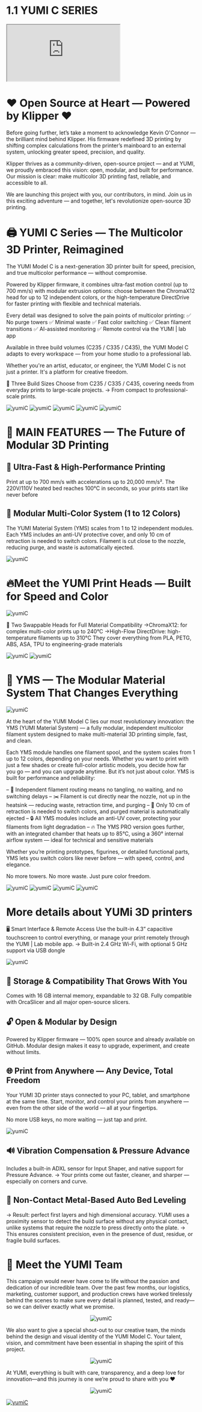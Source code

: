 # 1.1 YUMI C SERIES

<iframe src="https://www.kickstarter.com/projects/yumi-3d-printer/yumi-3d-printer-the-faster-multicolor-printer-in-the-galaxy?ref=discovery&amp;term=yumi&amp;total_hits=35&amp;category_id=331" allowfullscreen></iframe>

# ❤️ Open Source at Heart — Powered by Klipper ❤️

Before going further, let’s take a moment to acknowledge Kevin O'Connor — the brilliant mind behind Klipper.
His firmware redefined 3D printing by shifting complex calculations from the printer’s mainboard to an external system, unlocking greater speed, precision, and quality.

Klipper thrives as a community-driven, open-source project — and at YUMI, we proudly embraced this vision: open, modular, and built for performance.
Our mission is clear: make multicolor 3D printing fast, reliable, and accessible to all.

We are launching this project with you, our contributors, in mind. Join us in this exciting adventure — and together, let's revolutionize open-source 3D printing.

# 🖨️ YUMI C Series — The Multicolor 3D Printer, Reimagined

The YUMI Model C is a next-generation 3D printer built for speed, precision, and true multicolor performance — without compromise.

Powered by Klipper firmware, it combines ultra-fast motion control (up to 700 mm/s) with modular extrusion options: choose between the ChromaX12 head for up to 12 independent colors, or the high-temperature DirectDrive for faster printing with flexible and technical materials.

Every detail was designed to solve the pain points of multicolor printing:
✅ No purge towers
✅ Minimal waste
✅ Fast color switching
✅ Clean filament transitions
✅ AI-assisted monitoring
✅ Remote control via the YUMI | lab app

Available in three build volumes (C235 / C335 / C435), the YUMI Model C adapts to every workspace — from your home studio to a professional lab.

Whether you're an artist, educator, or engineer, the YUMI Model C is not just a printer. It's a platform for creative freedom.

📏 Three Build Sizes
Choose from C235 / C335 / C435, covering needs from everyday prints to large-scale projects.
→ From compact to professional-scale prints.

![yumiC](/img/YumiCSeries/YumiCSeries001.avif)
![yumiC](/img/YumiCSeries/YumiCSeries002.avif)
![yumiC](/img/YumiCSeries/YumiCSeries003.avif)
![yumiC](/img/YumiCSeries/YumiCSeries004.avif)
![yumiC](/img/YumiCSeries/YumiCSeries005.avif)

# 🌟 MAIN FEATURES — The Future of Modular 3D Printing

## 🚀 Ultra-Fast & High-Performance Printing
Print at up to 700 mm/s with accelerations up to 20,000 mm/s². The 220V/110V heated bed reaches 100°C in seconds, so your prints start like never before

## 🎨 Modular Multi-Color System (1 to 12 Colors)
The YUMI Material System (YMS) scales from 1 to 12 independent modules.
Each YMS includes an anti-UV protective cover, and only 10 cm of retraction is needed to switch colors.
Filament is cut close to the nozzle, reducing purge, and waste is automatically ejected.

![yumiC](/img/YumiCSeries/YumiCSeries006.avif)

# 🔥Meet the YUMI Print Heads — Built for Speed and Color

![yumiC](/img/YumiCSeries/YumiCSeries007.avif)

🧠 Two Swappable Heads for Full Material Compatibility
→ChromaX12: for complex multi-color prints up to 240°C
→High-Flow DirectDrive: high-temperature filaments up to 310°C
They cover everything from PLA, PETG, ABS, ASA, TPU to engineering-grade materials

![yumiC](/img/YumiCSeries/YumiCSeries008.avif)
![yumiC](/img/YumiCSeries/YumiCSeries009.avif)


# 🎯 YMS — The Modular Material System That Changes Everything

![yumiC](/img/YumiCSeries/YumiCSeries010.avif)

At the heart of the YUMI Model C lies our most revolutionary innovation: the YMS (YUMI Material System) — a fully modular, independent multicolor filament system designed to make multi-material 3D printing simple, fast, and clean.

Each YMS module handles one filament spool, and the system scales from 1 up to 12 colors, depending on your needs. Whether you want to print with just a few shades or create full-color artistic models, you decide how far you go — and you can upgrade anytime.
But it’s not just about color. YMS is built for performance and reliability:

– 🧠 Independent filament routing means no tangling, no waiting, and no switching delays
– ✂️ Filament is cut directly near the nozzle, not up in the heatsink — reducing waste, retraction time, and purging
– 🧼 Only 10 cm of retraction is needed to switch colors, and purged material is automatically ejected
– 🔒 All YMS modules include an anti-UV cover, protecting your filaments from light degradation
– 🔥 The YMS PRO version goes further, with an integrated chamber that heats up to 85°C, using a 360° internal airflow system — ideal for technical and sensitive materials

Whether you’re printing prototypes, figurines, or detailed functional parts, YMS lets you switch colors like never before — with speed, control, and elegance.

No more towers. No more waste. Just pure color freedom.

![yumiC](/img/YumiCSeries/YumiCSeries011.avif)
![yumiC](/img/YumiCSeries/YumiCSeries012.avif)
![yumiC](/img/YumiCSeries/YumiCSeries013.avif)
![yumiC](/img/YumiCSeries/YumiCSeries014.avif)

# More details about YUMi 3D printers

🖥️ Smart Interface & Remote Access
Use the built-in 4.3” capacitive touchscreen to control everything, or manage your print remotely through the YUMI | Lab mobile app.
→ Built-in 2.4 GHz Wi-Fi, with optional 5 GHz support via USB dongle

![yumiC](/img/YumiCSeries/YumiCSeries015.avif)

## 💾 Storage & Compatibility That Grows With You
Comes with 16 GB internal memory, expandable to 32 GB.
Fully compatible with OrcaSlicer and all major open-source slicers.

## 🔓 Open & Modular by Design
Powered by Klipper firmware — 100% open source and already available on GitHub.
Modular design makes it easy to upgrade, experiment, and create without limits.

## 🌐 Print from Anywhere — Any Device, Total Freedom
Your YUMI 3D printer stays connected to your PC, tablet, and smartphone at the same time.
Start, monitor, and control your prints from anywhere — even from the other side of the world — all at your fingertips.

No more USB keys, no more waiting — just tap and print.

![yumiC](/img/YumiCSeries/YumiCSeries016.avif)

## 🔊 Vibration Compensation & Pressure Advance
Includes a built-in ADXL sensor for Input Shaper, and native support for Pressure Advance.
→ Your prints come out faster, cleaner, and sharper — especially on corners and curve.

## 📡 Non-Contact Metal-Based Auto Bed Leveling
→ Result: perfect first layers and high dimensional accuracy.
YUMI uses a proximity sensor to detect the build surface without any physical contact, unlike systems that require the nozzle to press directly onto the plate.
→ This ensures consistent precision, even in the presence of dust, residue, or fragile build surfaces.

# 🚀 Meet the YUMI Team

This campaign would never have come to life without the passion and dedication of our incredible team. Over the past few months, our logistics, marketing, customer support, and production crews have worked tirelessly behind the scenes to make sure every detail is planned, tested, and ready—so we can deliver exactly what we promise.

<p align="center">
  <img src="/img/YumiCSeries/YumiCSeries017.avif" alt="yumiC" />
</p>


We also want to give a special shout-out to our creative team, the minds behind the design and visual identity of the YUMI Model C. Your talent, vision, and commitment have been essential in shaping the spirit of this project.

<p align="center">
  <img src="/img/YumiCSeries/YumiCSeries018.avif" alt="yumiC" />
</p>


At YUMI, everything is built with care, transparency, and a deep love for innovation—and this journey is one we’re proud to share with you ❤️

<p align="center">
  <img src="/img/YumiCSeries/YumiCSeries019.avif" alt="yumiC" />
</p>


[![yumiC](/img/YumiCSeries/YumiCSeries020.avif)](https://www.kickstarter.com/projects/yumi-3d-printer/yumi-3d-printer-the-faster-multicolor-printer-in-the-galaxy?ref=discovery&term=yumi&total_hits=35&category_id=331)
